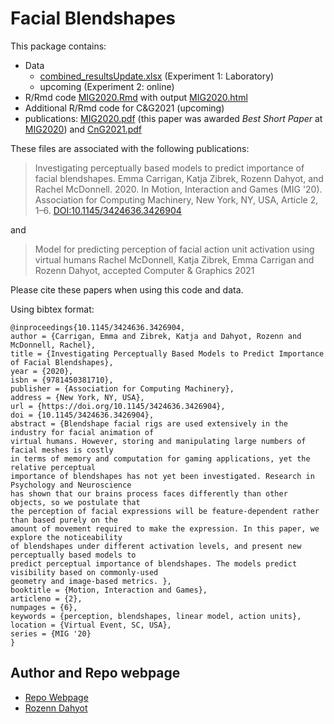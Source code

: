 # Facial Blendshapes 

This package contains:
- Data
    - [combined_resultsUpdate.xlsx](combined_resultsUpdate.xlsx)  (Experiment 1: Laboratory)
    - upcoming (Experiment 2: online)
- R/Rmd code [MIG2020.Rmd](MIG2020.Rmd)  with output [MIG2020.html](MIG2020.html)
- Additional R/Rmd code for C&G2021  (upcoming)
- publications:  [MIG2020.pdf](MIG2020.pdf)  (this paper was awarded *Best Short Paper*  at [MIG2020](https://computing.clemson.edu/vcl/mig2020/)) and [CnG2021.pdf](CnG2021.pdf)


These files are associated with the following publications:

> Investigating perceptually based models to predict importance of facial blendshapes. 
Emma Carrigan, Katja Zibrek, Rozenn Dahyot, and Rachel McDonnell. 2020. 
In Motion, Interaction and Games (MIG '20). Association for Computing Machinery, 
New York, NY, USA, Article 2, 1–6. [DOI:10.1145/3424636.3426904](https://doi.org/10.1145/3424636.3426904)

and

> Model for predicting perception of facial action unit activation using virtual humans
Rachel McDonnell, Katja Zibrek, Emma Carrigan and Rozenn Dahyot, accepted Computer &  Graphics 2021


Please cite these papers when using this code and data. 

Using bibtex format:

```
@inproceedings{10.1145/3424636.3426904,
author = {Carrigan, Emma and Zibrek, Katja and Dahyot, Rozenn and McDonnell, Rachel},
title = {Investigating Perceptually Based Models to Predict Importance of Facial Blendshapes},
year = {2020},
isbn = {9781450381710},
publisher = {Association for Computing Machinery},
address = {New York, NY, USA},
url = {https://doi.org/10.1145/3424636.3426904},
doi = {10.1145/3424636.3426904},
abstract = {Blendshape facial rigs are used extensively in the industry for facial animation of 
virtual humans. However, storing and manipulating large numbers of facial meshes is costly
in terms of memory and computation for gaming applications, yet the relative perceptual 
importance of blendshapes has not yet been investigated. Research in Psychology and Neuroscience
has shown that our brains process faces differently than other objects, so we postulate that 
the perception of facial expressions will be feature-dependent rather than based purely on the 
amount of movement required to make the expression. In this paper, we explore the noticeability
of blendshapes under different activation levels, and present new perceptually based models to
predict perceptual importance of blendshapes. The models predict visibility based on commonly-used 
geometry and image-based metrics. },
booktitle = {Motion, Interaction and Games},
articleno = {2},
numpages = {6},
keywords = {perception, blendshapes, linear model, action units},
location = {Virtual Event, SC, USA},
series = {MIG '20}
}
```

## Author and Repo webpage 

- [Repo Webpage](https://roznn.github.io/facial-blendshapes/)
- [Rozenn Dahyot](https://roznn.github.io/)
